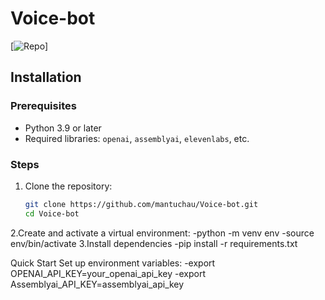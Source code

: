 # Voice-bot

[![Repo](https://github.com/mantuchau/Voice-bot)]

## Installation

### Prerequisites
- Python 3.9 or later
- Required libraries: `openai`, `assemblyai`, `elevenlabs`, etc.

### Steps
1. Clone the repository:
   ```bash
   git clone https://github.com/mantuchau/Voice-bot.git
   cd Voice-bot

2.Create and activate a virtual environment:
    -python -m venv env
    -source env/bin/activate 
3.Install dependencies
    -pip install -r requirements.txt

Quick Start
Set up environment variables:
    -export OPENAI_API_KEY=your_openai_api_key
    -export Assemblyai_API_KEY=assemblyai_api_key